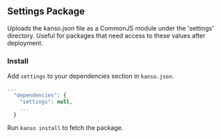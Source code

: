 ## Settings Package

Uploads the kanso.json file as a CommonJS module under the 'settings' directory. Useful for packages that need access to these values after deployment.

### Install

Add `settings` to your dependencies section in `kanso.json`.

```javascript
...
  "dependencies": {
    "settings": null,
    ...
  }
```

Run `kanso install` to fetch the package.